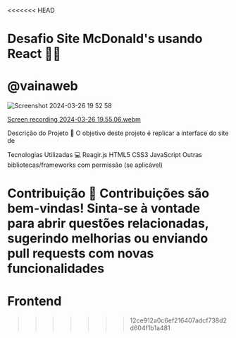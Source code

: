 <<<<<<< HEAD
# Desafio Site McDonald's usando React 🍔🍟

# @vainaweb 

![Screenshot 2024-03-26 19 52 58](https://github.com/alinemello29/McDonalds-desafioVnw/assets/109696840/cd356ded-0ef3-4319-bf71-d74c69c83530)

[Screen recording 2024-03-26 19.55.06.webm](https://github.com/alinemello29/McDonalds-desafioVnw/assets/109696840/c4ad4e2e-a36d-4865-b460-336772906502)



Descrição do Projeto 🚀
O objetivo deste projeto é replicar a interface do site de


Tecnologias Utilizadas 💻
Reagir.js
HTML5
CSS3
JavaScript
Outras bibliotecas/frameworks com permissão (se aplicável)


Contribuição 🤝
Contribuições são bem-vindas! Sinta-se à vontade para abrir questões relacionadas, sugerindo melhorias ou enviando pull requests com novas funcionalidades
=======
# Frontend
>>>>>>> 12ce912a0c6ef216407adcf738d2d604f1b1a481
